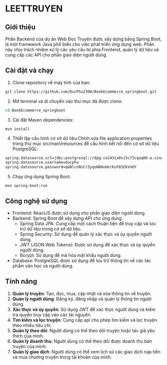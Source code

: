 # LEETTRUYEN
## Giới thiệu
Phần Backend của dự án Web Đọc Truyện được xây dựng bằng Spring Boot, là một framework Java phổ biến cho việc phát triển ứng dụng web. Phần này chịu trách nhiệm xử lý các yêu cầu từ phía Frontend, quản lý dữ liệu và cung cấp các API cho phần giao diện người dùng.
## Cài đặt và chạy
1. Clone repository về máy tính của bạn:
```bash
git clone https://github.com/DucPhu2308/BookEcommerce_springboot.git
```
2. Mở terminal và di chuyển vào thư mục đã được clone:
```bash
cd BookEcommerce_springboot
```
3. Cài đặt Maven dependencies:
```
mvn install
```
4. Thiết lập cấu hình cơ sở dữ liệu:Chỉnh sửa file application.properties trong thư mục src/main/resources để cấu hình kết nối đến cơ sở dữ liệu PostgreSQL:
```bash
spring.datasource.url=jdbc:postgresql://dpg-co243ia0si5c73cqaq00-a.singapore-postgres.render.com:5432/leettruyen
spring.datasource.username=ducphu
spring.datasource.password=qwNlcnNsCrZyqoN8HuHerKuF85EkVnUY
```
5. Chạy ứng dụng Spring Boot:
```
mvn spring-boot:run
```
## Công nghệ sử dụng
- Frontend: ReactJS được sử dụng cho phần giao diện người dùng.
- Backend: Spring Boot để xây dựng API cho ứng dụng.
  - Spring Data JPA: Cung cấp một cách thuận tiện để truy cập và lưu trữ dữ liệu trong cơ sở dữ liệu.
  - Spring Security: Sử dụng để quản lý xác thực và ủy quyền người dùng.
  - JWT (JSON Web Tokens): Được sử dụng để xác thực và ủy quyền người dùng.
  - Bcrypt: Sử dụng để mã hóa mật khẩu người dùng.
- Database: PostgreSQL được sử dụng để lưu trữ thông tin về các tác phẩm văn học và người dùng.
## Tính năng
1. **Quản lý truyện**: Tạo, đọc, mua, cập nhật và xóa thông tin về truyện.
2. **Quản lý người dùng**: Đăng ký, đăng nhập và quản lý thông tin người dùng.
3. **Xác thực và ủy quyền**: Sử dụng JWT để xác thực người dùng và kiểm tra quyền truy cập vào các tài nguyên.
4. **Tìm kiếm và lọc truyện**: Cung cấp api cho phép tìm kiếm và lọc truyện theo nhiều tiêu chí.
5. **Quản lý theo dõi**: Người dùng có thể theo dõi truyện hoặc tác giả yêu thích của mình.
6. **Quản lý doanh thu**: Người dùng có thể theo dõi được doanh thu bán truyện của mình.
7. **Quản lý giao dịch**: Người dùng có thể xem lịch sử các giao dịch nạp tiền và mua chương truyện trong tài khoản của mình.
